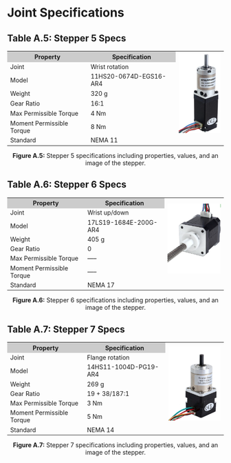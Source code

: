# Joint Specifications

## Table A.5: Stepper 5 Specs
<table>
  <tr>
    <th style="background-color:#CCCCCC;">Property</th>
    <th style="background-color:#CCCCCC;">Specification</th>
    <th rowspan="7" style="text-align:center;"><img src="../../_images/manipulator/11HS20-0674D-EGS16-AR4.png" alt="Stepper 5 Image" width="110"></th>
  </tr>
  <tr><td>Joint</td><td>Wrist rotation</td></tr>
  <tr><td>Model</td><td>11HS20-0674D-EGS16-AR4</td></tr>
  <tr><td>Weight</td><td>320 g</td></tr>
  <tr><td>Gear Ratio</td><td>16:1</td></tr>
  <tr><td>Max Permissible Torque</td><td>4 Nm</td></tr>
  <tr><td>Moment Permissible Torque</td><td>8 Nm</td></tr>
  <tr><td>Standard</td><td>NEMA 11</td></tr>
</table>
<p style="text-align: center;"><b>Figure A.5:</b> Stepper 5 specifications including properties, values, and an image of the stepper.</p>

## Table A.6: Stepper 6 Specs
<table>
  <tr>
    <th style="background-color:#CCCCCC;">Property</th>
    <th style="background-color:#CCCCCC;">Specification</th>
    <th rowspan="7"><img src="../../_images/manipulator/17LS19-1684E-200G-AR4.png" alt="Stepper 6 Image" width="150"></th>
  </tr>
  <tr><td>Joint</td><td>Wrist up/down</td></tr>
  <tr><td>Model</td><td>17LS19-1684E-200G-AR4</td></tr>
  <tr><td>Weight</td><td>405 g</td></tr>
  <tr><td>Gear Ratio</td><td>0</td></tr>
  <tr><td>Max Permissible Torque</td><td>—–</td></tr>
  <tr><td>Moment Permissible Torque</td><td>—–</td></tr>
  <tr><td>Standard</td><td>NEMA 17</td></tr>
</table>
<p style="text-align: center;"><b>Figure A.6:</b> Stepper 6 specifications including properties, values, and an image of the stepper.</p>

## Table A.7: Stepper 7 Specs
<table>
  <tr>
    <th style="background-color:#CCCCCC;">Property</th>
    <th style="background-color:#CCCCCC;">Specification</th>
    <th rowspan="7"><img src="../../_images/manipulator/14HS11-1004D-PG19-AR4.png" alt="Stepper 7 Image" width="150"></th>
  </tr>
  <tr><td>Joint</td><td>Flange rotation</td></tr>
  <tr><td>Model</td><td>14HS11-1004D-PG19-AR4</td></tr>
  <tr><td>Weight</td><td>269 g</td></tr>
  <tr><td>Gear Ratio</td><td>19 + 38/187:1</td></tr>
  <tr><td>Max Permissible Torque</td><td>3 Nm</td></tr>
  <tr><td>Moment Permissible Torque</td><td>5 Nm</td></tr>
  <tr><td>Standard</td><td>NEMA 14</td></tr>
</table>
<p style="text-align: center;"><b>Figure A.7:</b> Stepper 7 specifications including properties, values, and an image of the stepper.</p>
